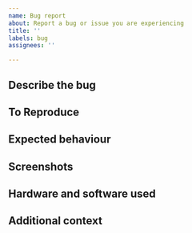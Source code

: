 ```yaml
---
name: Bug report
about: Report a bug or issue you are experiencing
title: ''
labels: bug
assignees: ''

---
```


## Describe the bug
<!-- A clear and concise description of what the bug is. -->

## To Reproduce
<!-- Steps to reproduce the behaviour:
1. Go to '...'
2. Click on '....'
3. Scroll down to '....'
4. See error
-->

## Expected behaviour
<!-- A clear and concise description of what you expected to happen. -->

## Screenshots
<!-- If applicable, add screenshots to help explain your problem. -->

## Hardware and software used
 <!-- - Device: [e.g. laptop/desktop/smartphone - if smartphone, please specify model e.g. iPhone6]
 - OS: [e.g. iOS 16]
 - Browser [e.g. chrome, safari]
  -->

## Additional context
<!-- Add any other context about the problem here. -->